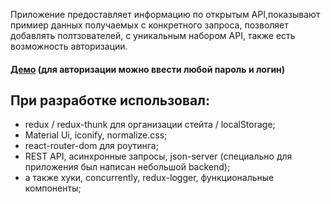 Приложение предоставляет информацию по открытым API,показывают примиер данных получаемых с конкретного запроса, позволяет добавлять полтзователей, с уникальным набором API, также есть возможность авторизации.
#### [Демо](https://apimanager-lors.herokuapp.com) (для авторизации можно ввести любой пароль и логин)

## При разработке использовал:
* redux / redux-thunk для организации стейта / localStorage;
* Material Ui, iconify, normalize.css;
* react-router-dom для роутинга;
* REST API, асинхронные запросы, json-server (специально для приложения был написан небольшой backend);
* а также хуки, concurrently, redux-logger, функциональные компоненты;


